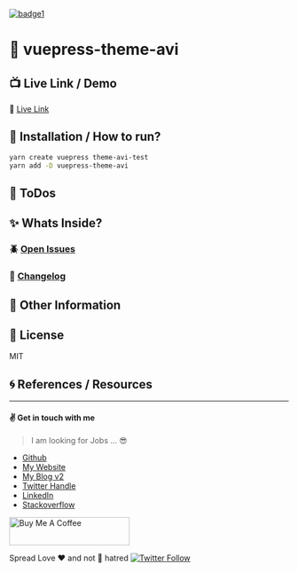 [![badge1][badge1-img]][link1]

[badge1-img]: https://img.shields.io/badge/avi-mehenwal-yellow
[link1]: https://github.com/avimehenwal

# :open_file_folder: vuepress-theme-avi


## :tv: Live Link / Demo

:link: [Live Link][url]

## :wrench: Installation / How to run?

```bash
yarn create vuepress theme-avi-test
yarn add -D vuepress-theme-avi


```

## :pushpin: ToDos


## :sparkles: Whats Inside?


### :beetle: [Open Issues][issue]


### :date: [Changelog][changelog]


## :paperclip: Other Information


## :herb: License

MIT

## :cyclone: References / Resources


[url]: liveLink
[issue]: issue
[changelog]: ./CHANGELOG.md

---


#### :v: Get in touch with me

> I am looking for Jobs ... :sunglasses:

* [Github](https://github.com/avimehenwal/)
* [My Website](https://avimehenwal.in)
* [My Blog v2](https://avimehenwal2.netlify.app/)
* [Twitter Handle](https://twitter.com/avimehenwal)
* [LinkedIn](https://in.linkedin.com/in/avimehenwal)
* [Stackoverflow](https://stackoverflow.com/users/1915935/avi-mehenwal)

<a href="https://www.buymeacoffee.com/F1j07cV" target="_blank"><img src="https://cdn.buymeacoffee.com/buttons/default-orange.png" alt="Buy Me A Coffee" style="height: 51px !important;width: 217px !important;" ></a>

 Spread Love :hearts: and not :no_entry_sign: hatred   [![Twitter Follow](https://img.shields.io/twitter/follow/avimehenwal.svg?style=social)](https://twitter.com/avimehenwal)